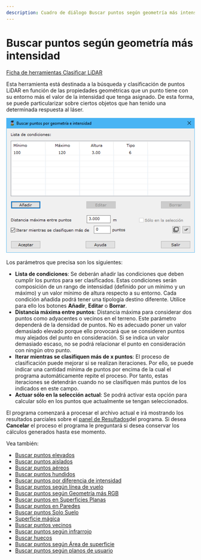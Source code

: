 ```yaml
---
description: Cuadro de diálogo Buscar puntos según geometría más intensidad
---
```


# Buscar puntos según geometría más intensidad

[Ficha de herramientas Clasificar LiDAR](/mdtopx/fichas-de-herramientas/ficha-de-herramientas-clasificar-lidar.md)

Esta herramienta está destinada a la búsqueda y clasificación de puntos LiDAR en función de las propiedades geométricas que un punto tiene con su entorno más el valor de la intensidad que tenga asignado. De esta forma, se puede particularizar sobre ciertos objetos que han tenido una determinada respuesta al láser.

![Cuadro de diálogo Buscar puntos por geometría e intensidad](../../../.gitbook/assets/image-167.png)

Los parámetros que precisa son los siguientes:

* **Lista de condiciones**: Se deberán añadir las condiciones que deben cumplir los puntos para ser clasificados. Estas condiciones serán composición de un rango de intensidad (definido por un mínimo y un máximo) y un valor mínimo de altura respecto a su entorno. Cada condición añadida podrá tener una tipología destino diferente. Utilice para ello los botones **Añadir**, **Editar** o **Borrar**.
* **Distancia máxima entre puntos**: Distancia máxima para considerar dos puntos como adyacentes o vecinos en el terreno. Este parámetro dependerá de la densidad de puntos. No es adecuado poner un valor demasiado elevado porque ello provocará que se consideren puntos muy alejados del punto en consideración. Si se indica un valor demasiado escaso, no se podrá relacionar el punto en consideración con ningún otro punto.
* **Iterar mientras se clasifiquen más de x puntos**: El proceso de clasificación puede mejorar si se realizan iteraciones. Por ello, se puede indicar una cantidad mínima de puntos por encima de la cual el programa automáticamente repite el proceso. Por tanto, estas iteraciones se detendrán cuando no se clasifiquen más puntos de los indicados en este campo.
* **Actuar sólo en la selección actual**: Se podrá activar esta opción para calcular sólo en los puntos que actualmente se tengan seleccionados.

El programa comenzará a procesar el archivo actual e irá mostrando los resultados parciales sobre el [panel de Resultados](../../introduccion/paneles-de-la-aplicacion/panel-resultados.md)del programa. Si desea **Cancelar** el proceso el programa le preguntará si desea conservar los cálculos generados hasta ese momento.

Vea también:

* [Buscar puntos elevados](/mdtopx/modulo-laser/buscar-puntos/buscar-puntos-elevados.md)
* [Buscar puntos aislados](/mdtopx/modulo-laser/buscar-puntos/buscar-puntos-aislados.md)
* [Buscar puntos aéreos](/mdtopx/modulo-laser/buscar-puntos/buscar-puntos-aereos.md)
* [Buscar puntos hundidos](/mdtopx/modulo-laser/buscar-puntos/buscar-puntos-hundidos.md)
* [Buscar puntos por diferencia de intensidad](/mdtopx/modulo-laser/buscar-puntos/buscar-puntos-por-diferencia-de-intensidad.md)
* [Buscar puntos según línea de vuelo](/mdtopx/modulo-laser/buscar-puntos/buscar-puntos-segun-linea-de-vuelo.md)
* [Buscar puntos según Geometría más RGB](buscar-puntos-segun-geometria-mas-rgb.md)
* [Buscar puntos en Superficies Planas](/mdtopx/modulo-laser/buscar-puntos/buscar-puntos-en-superficies-planas.md)
* [Buscar puntos en Paredes](/mdtopx/modulo-laser/buscar-puntos/buscar-puntos-en-paredes.md)
* [Buscar puntos Solo Suelo](solo-suelo.md)
* [Superficie mágica](/mdtopx/modulo-laser/buscar-puntos/superficie-magica/)
* [Buscar puntos vecinos](buscar-vecinos.md)
* [Buscar puntos según infrarrojo](/mdtopx/modulo-laser/buscar-puntos/buscar-puntos-segun-infrarrojo.md)
* [Buscar huecos](/mdtopx/modulo-laser/buscar-puntos/buscar-huecos.md)
* [Buscar puntos según Área de superficie](buscar-puntos-segun-area.md)
* [Buscar puntos según planos de usuario](../formas-geometricas/buscar-puntos-sobre-planos.md)&#x20;
